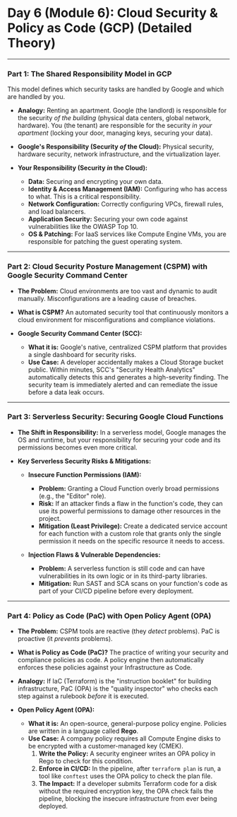 # Day 6 (Module 6): Cloud Security & Policy as Code (GCP) (Detailed Theory)

---

### **Part 1: The Shared Responsibility Model in GCP**

This model defines which security tasks are handled by Google and which are handled by you.

*   **Analogy:** Renting an apartment. Google (the landlord) is responsible for the security *of the building* (physical data centers, global network, hardware). You (the tenant) are responsible for the security *in your apartment* (locking your door, managing keys, securing your data).

*   **Google's Responsibility (Security *of* the Cloud):** Physical security, hardware security, network infrastructure, and the virtualization layer.

*   **Your Responsibility (Security *in* the Cloud):**
    *   **Data:** Securing and encrypting your own data.
    *   **Identity & Access Management (IAM):** Configuring who has access to what. This is a critical responsibility.
    *   **Network Configuration:** Correctly configuring VPCs, firewall rules, and load balancers.
    *   **Application Security:** Securing your own code against vulnerabilities like the OWASP Top 10.
    *   **OS & Patching:** For IaaS services like Compute Engine VMs, you are responsible for patching the guest operating system.

---

### **Part 2: Cloud Security Posture Management (CSPM) with Google Security Command Center**

*   **The Problem:** Cloud environments are too vast and dynamic to audit manually. Misconfigurations are a leading cause of breaches.

*   **What is CSPM?** An automated security tool that continuously monitors a cloud environment for misconfigurations and compliance violations.

*   **Google Security Command Center (SCC):**
    *   **What it is:** Google's native, centralized CSPM platform that provides a single dashboard for security risks.
    *   **Use Case:** A developer accidentally makes a Cloud Storage bucket public. Within minutes, SCC's "Security Health Analytics" automatically detects this and generates a high-severity finding. The security team is immediately alerted and can remediate the issue before a data leak occurs.

---

### **Part 3: Serverless Security: Securing Google Cloud Functions**

*   **The Shift in Responsibility:** In a serverless model, Google manages the OS and runtime, but your responsibility for securing your code and its permissions becomes even more critical.

*   **Key Serverless Security Risks & Mitigations:**
    *   **Insecure Function Permissions (IAM):**
        *   **Problem:** Granting a Cloud Function overly broad permissions (e.g., the "Editor" role).
        *   **Risk:** If an attacker finds a flaw in the function's code, they can use its powerful permissions to damage other resources in the project.
        *   **Mitigation (Least Privilege):** Create a dedicated service account for each function with a custom role that grants only the single permission it needs on the specific resource it needs to access.

    *   **Injection Flaws & Vulnerable Dependencies:**
        *   **Problem:** A serverless function is still code and can have vulnerabilities in its own logic or in its third-party libraries.
        *   **Mitigation:** Run SAST and SCA scans on your function's code as part of your CI/CD pipeline before every deployment.

---

### **Part 4: Policy as Code (PaC) with Open Policy Agent (OPA)**

*   **The Problem:** CSPM tools are reactive (they *detect* problems). PaC is proactive (it *prevents* problems).

*   **What is Policy as Code (PaC)?** The practice of writing your security and compliance policies as code. A policy engine then automatically enforces these policies against your Infrastructure as Code.

*   **Analogy:** If IaC (Terraform) is the "instruction booklet" for building infrastructure, PaC (OPA) is the "quality inspector" who checks each step against a rulebook *before* it is executed.

*   **Open Policy Agent (OPA):**
    *   **What it is:** An open-source, general-purpose policy engine. Policies are written in a language called **Rego**.
    *   **Use Case:** A company policy requires all Compute Engine disks to be encrypted with a customer-managed key (CMEK).
        1.  **Write the Policy:** A security engineer writes an OPA policy in Rego to check for this condition.
        2.  **Enforce in CI/CD:** In the pipeline, after `terraform plan` is run, a tool like `conftest` uses the OPA policy to check the plan file.
        3.  **The Impact:** If a developer submits Terraform code for a disk without the required encryption key, the OPA check fails the pipeline, blocking the insecure infrastructure from ever being deployed.
